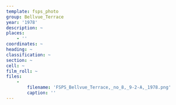 ```yaml
---
template: fsps_photo
group: Bellvue_Terrace
year: '1978'
description: ~
places:
    - ''
coordinates: ~
heading: ~
classification: ~
section: ~
cell: ~
film_roll: ~
files:
    -
        filename: 'FSPS_Bellvue_Terrace,_no_8,_9-2-A,_1978.png'
        caption: ''
---
```

